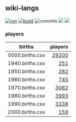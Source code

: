 ## wiki-langs
[![run](https://github.com/dreamerminsk/wiki-langs/actions/workflows/run.yml/badge.svg)](https://github.com/dreamerminsk/wiki-langs/actions/workflows/run.yml)
[![build](https://github.com/dreamerminsk/wiki-langs/actions/workflows/build.yml/badge.svg)](https://github.com/dreamerminsk/wiki-langs/actions/workflows/build.yml)
![commits](https://img.shields.io/github/commit-activity/w/dreamerminsk/wiki-langs)
![](https://img.shields.io/github/languages/code-size/dreamerminsk/wiki-langs)
![](https://img.shields.io/github/repo-size/dreamerminsk/wiki-langs)

### players
| births | players |
| :----: | ------: |
| 0000.births.csv | [29200](players/0000.births.csv) |
| 1940.births.csv | [251](players/1940.births.csv) |
| 1950.births.csv | [282](players/1950.births.csv) |
| 1960.births.csv | [745](players/1960.births.csv) |
| 1970.births.csv | [3062](players/1970.births.csv) |
| 1980.births.csv | [3993](players/1980.births.csv) |
| 1990.births.csv | [3338](players/1990.births.csv) |
| 2000.births.csv | [159](players/2000.births.csv) |

